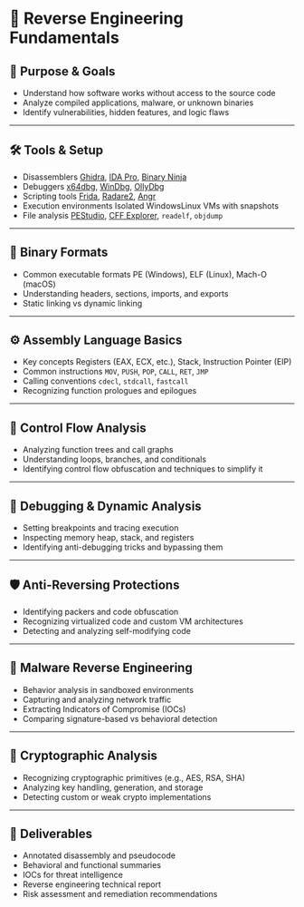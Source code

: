 # 🔄 Reverse Engineering Fundamentals

## 🎯 Purpose & Goals
- Understand how software works without access to the source code  
- Analyze compiled applications, malware, or unknown binaries  
- Identify vulnerabilities, hidden features, and logic flaws  

---

## 🛠 Tools & Setup
- Disassemblers [Ghidra](httpsghidra-sre.org), [IDA Pro](httpshex-rays.comida-pro), [Binary Ninja](httpsbinary.ninja)  
- Debuggers [x64dbg](httpsx64dbg.com), [WinDbg](httpslearn.microsoft.comen-uswindows-hardwaredriversdebugger), [OllyDbg](httpwww.ollydbg.de)  
- Scripting tools [Frida](httpsfrida.re), [Radare2](httpsrada.ren), [Angr](httpsangr.io)  
- Execution environments Isolated WindowsLinux VMs with snapshots  
- File analysis [PEStudio](httpswww.winitor.com), [CFF Explorer](httpsntcore.compage_id=388), `readelf`, `objdump`  

---

## 🧱 Binary Formats
- Common executable formats PE (Windows), ELF (Linux), Mach-O (macOS)  
- Understanding headers, sections, imports, and exports  
- Static linking vs dynamic linking  

---

## ⚙️ Assembly Language Basics
- Key concepts Registers (EAX, ECX, etc.), Stack, Instruction Pointer (EIP)  
- Common instructions `MOV`, `PUSH`, `POP`, `CALL`, `RET`, `JMP`  
- Calling conventions `cdecl`, `stdcall`, `fastcall`  
- Recognizing function prologues and epilogues  

---

## 🧠 Control Flow Analysis
- Analyzing function trees and call graphs  
- Understanding loops, branches, and conditionals  
- Identifying control flow obfuscation and techniques to simplify it  

---

## 🐞 Debugging & Dynamic Analysis
- Setting breakpoints and tracing execution  
- Inspecting memory heap, stack, and registers  
- Identifying anti-debugging tricks and bypassing them  

---

## 🛡 Anti-Reversing Protections
- Identifying packers and code obfuscation  
- Recognizing virtualized code and custom VM architectures  
- Detecting and analyzing self-modifying code  

---

## 🧪 Malware Reverse Engineering
- Behavior analysis in sandboxed environments  
- Capturing and analyzing network traffic  
- Extracting Indicators of Compromise (IOCs)  
- Comparing signature-based vs behavioral detection  

---

## 🔐 Cryptographic Analysis
- Recognizing cryptographic primitives (e.g., AES, RSA, SHA)  
- Analyzing key handling, generation, and storage  
- Detecting custom or weak crypto implementations  

---

## 🧾 Deliverables
- Annotated disassembly and pseudocode  
- Behavioral and functional summaries  
- IOCs for threat intelligence  
- Reverse engineering technical report  
- Risk assessment and remediation recommendations  
